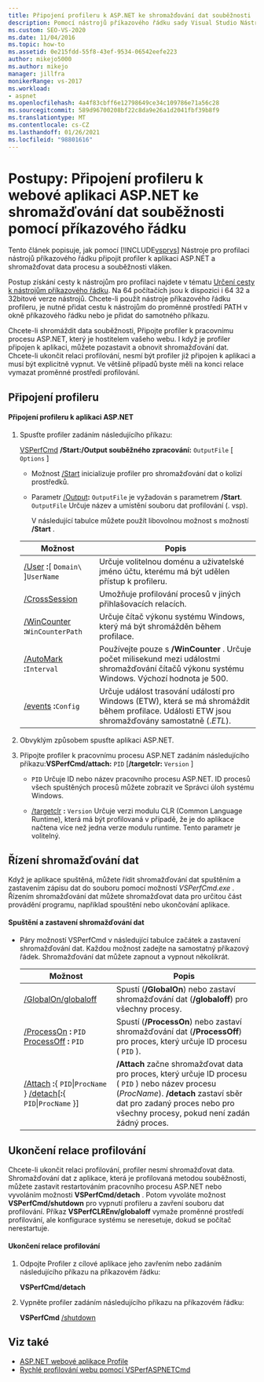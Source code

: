 ```yaml
---
title: Připojení profileru k ASP.NET ke shromažďování dat souběžnosti
description: Pomocí nástrojů příkazového řádku sady Visual Studio Nástroje pro profilaci Připojte profiler k aplikaci ASP.NET a Shromážděte data procesu a souběžnosti vláken.
ms.custom: SEO-VS-2020
ms.date: 11/04/2016
ms.topic: how-to
ms.assetid: 0e215fdd-55f8-43ef-9534-06542eefe223
author: mikejo5000
ms.author: mikejo
manager: jillfra
monikerRange: vs-2017
ms.workload:
- aspnet
ms.openlocfilehash: 4a4f83cbff6e12798649ce34c109786e71a56c28
ms.sourcegitcommit: 589d96700208bf22c8da9e26a1d2041fbf39b8f9
ms.translationtype: MT
ms.contentlocale: cs-CZ
ms.lasthandoff: 01/26/2021
ms.locfileid: "98801616"
---
```

# <a name="how-to-attach-the-profiler-to-an-aspnet-web-application-to-collect-concurrency-data-by-using-the-command-line"></a>Postupy: Připojení profileru k webové aplikaci ASP.NET ke shromažďování dat souběžnosti pomocí příkazového řádku

Tento článek popisuje, jak pomocí [!INCLUDE[vsprvs](../code-quality/includes/vsprvs_md.md)] Nástroje pro profilaci nástrojů příkazového řádku připojit profiler k aplikaci ASP.NET a shromažďovat data procesu a souběžnosti vláken.

Postup získání cesty k nástrojům pro profilaci najdete v tématu [Určení cesty k nástrojům příkazového řádku](../profiling/specifying-the-path-to-profiling-tools-command-line-tools.md). Na 64 počítačích jsou k dispozici i 64 32 a 32bitové verze nástrojů. Chcete-li použít nástroje příkazového řádku profileru, je nutné přidat cestu k nástrojům do proměnné prostředí PATH v okně příkazového řádku nebo je přidat do samotného příkazu.

 Chcete-li shromáždit data souběžnosti, Připojte profiler k pracovnímu procesu ASP.NET, který je hostitelem vašeho webu. I když je profiler připojen k aplikaci, můžete pozastavit a obnovit shromažďování dat. Chcete-li ukončit relaci profilování, nesmí být profiler již připojen k aplikaci a musí být explicitně vypnut. Ve většině případů byste měli na konci relace vymazat proměnné prostředí profilování.

## <a name="attach-the-profiler"></a>Připojení profileru

#### <a name="to-attach-the-profiler-to-a-aspnet-application"></a>Připojení profileru k aplikaci ASP.NET

1. Spusťte profiler zadáním následujícího příkazu:

    [VSPerfCmd](../profiling/vsperfcmd.md) **/Start:/Output souběžného zpracování:** `OutputFile` [ `Options` ]

   - Možnost [/Start](../profiling/start.md) inicializuje profiler pro shromažďování dat o kolizí prostředků.

   - Parametr [/Output](../profiling/output.md)**:** `OutputFile` je vyžadován s parametrem **/Start**. `OutputFile` Určuje název a umístění souboru dat profilování (. vsp).

     V následující tabulce můžete použít libovolnou možnost s možností **/Start** .

   | Možnost | Popis |
   | - | - |
   | [/User](../profiling/user-vsperfcmd.md) **:**[ `Domain\` ]`UserName` | Určuje volitelnou doménu a uživatelské jméno účtu, kterému má být udělen přístup k profileru. |
   | [/CrossSession](../profiling/crosssession.md) | Umožňuje profilování procesů v jiných přihlašovacích relacích. |
   | [/WinCounter](../profiling/wincounter.md) **:**`WinCounterPath` | Určuje čítač výkonu systému Windows, který má být shromážděn během profilace. |
   | [/AutoMark](../profiling/automark.md) **:**`Interval` | Používejte pouze s **/WinCounter** . Určuje počet milisekund mezi událostmi shromažďování čítačů výkonu systému Windows. Výchozí hodnota je 500. |
   | [/events](../profiling/events-vsperfcmd.md) **:**`Config` | Určuje událost trasování událostí pro Windows (ETW), která se má shromáždit během profilace. Události ETW jsou shromažďovány samostatně (.*ETL*). |

2. Obvyklým způsobem spusťte aplikaci ASP.NET.

3. Připojte profiler k pracovnímu procesu ASP.NET zadáním následujícího příkazu:**VSPerfCmd/attach:** `PID` [**/targetclr:** `Version` ]

   - `PID` Určuje ID nebo název pracovního procesu ASP.NET. ID procesů všech spuštěných procesů můžete zobrazit ve Správci úloh systému Windows.

   - [/targetclr](../profiling/targetclr.md) **:** `Version` Určuje verzi modulu CLR (Common Language Runtime), která má být profilovaná v případě, že je do aplikace načtena více než jedna verze modulu runtime. Tento parametr je volitelný.

## <a name="control-data-collection"></a>Řízení shromažďování dat
 Když je aplikace spuštěná, můžete řídit shromažďování dat spuštěním a zastavením zápisu dat do souboru pomocí možností *VSPerfCmd.exe* . Řízením shromažďování dat můžete shromažďovat data pro určitou část provádění programu, například spouštění nebo ukončování aplikace.

#### <a name="to-start-and-stop-data-collection"></a>Spuštění a zastavení shromažďování dat

- Páry možností VSPerfCmd v následující tabulce začátek a zastavení shromažďování dat. Každou možnost zadejte na samostatný příkazový řádek. Shromažďování dat můžete zapnout a vypnout několikrát.

    |Možnost|Popis|
    |------------|-----------------|
    |[/GlobalOn/globaloff](../profiling/globalon-and-globaloff.md)|Spustí (**/GlobalOn**) nebo zastaví shromažďování dat (**/globaloff**) pro všechny procesy.|
    |[/ProcessOn](../profiling/processon-and-processoff.md) **:** `PID` [ProcessOff](../profiling/processon-and-processoff.md) **:**  `PID`|Spustí (**/ProcessOn**) nebo zastaví shromažďování dat (**/ProcessOff**) pro proces, který určuje ID procesu ( `PID` ).|
    |[/Attach](../profiling/attach.md) **:**{ `PID`&#124;`ProcName` } [/detach](../profiling/detach.md)[**:**{ `PID`&#124;`ProcName` }]|**/Attach** začne shromažďovat data pro proces, který určuje ID procesu ( `PID` ) nebo název procesu (*ProcName*). **/detach** zastaví sběr dat pro zadaný proces nebo pro všechny procesy, pokud není zadán žádný proces.|

## <a name="end-the-profiling-session"></a>Ukončení relace profilování
 Chcete-li ukončit relaci profilování, profiler nesmí shromažďovat data. Shromažďování dat z aplikace, která je profilovaná metodou souběžnosti, můžete zastavit restartováním pracovního procesu ASP.NET nebo vyvoláním možnosti **VSPerfCmd/detach** . Potom vyvoláte možnost **VSPerfCmd/shutdown** pro vypnutí profileru a zavření souboru dat profilování. Příkaz **VSPerfCLREnv/globaloff** vymaže proměnné prostředí profilování, ale konfigurace systému se neresetuje, dokud se počítač nerestartuje.

#### <a name="to-end-a-profiling-session"></a>Ukončení relace profilování

1. Odpojte Profiler z cílové aplikace jeho zavřením nebo zadáním následujícího příkazu na příkazovém řádku:

     **VSPerfCmd/detach**

2. Vypněte profiler zadáním následujícího příkazu na příkazovém řádku:

     **VSPerfCmd**  [/shutdown](../profiling/shutdown.md)

## <a name="see-also"></a>Viz také
- [ASP.NET webové aplikace Profile](../profiling/command-line-profiling-of-aspnet-web-applications.md)
- [Rychlé profilování webu pomocí VSPerfASPNETCmd](../profiling/rapid-web-site-profiling-with-vsperfaspnetcmd.md)
